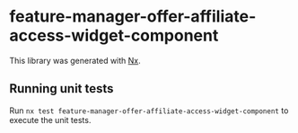 # feature-manager-offer-affiliate-access-widget-component

This library was generated with [Nx](https://nx.dev).

## Running unit tests

Run `nx test feature-manager-offer-affiliate-access-widget-component` to execute the unit tests.
